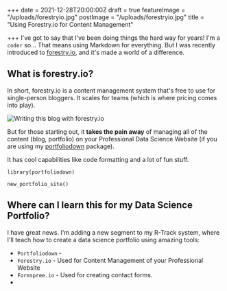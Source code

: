 +++
date = 2021-12-28T20:00:00Z
draft = true
featureImage = "/uploads/forestryio.jpg"
postImage = "/uploads/forestryio.jpg"
title = "Using Forestry.io for Content Management"

+++
I've got to say that I've been doing things the hard way for years! I'm a `coder` so... That means using Markdown for everything. But I was recently introduced to [forestry.io](https://forestry.io/ "forestry.io"), and it's made a world of a difference.

## What is forestry.io?

In short, forestry.io is a content management system that's free to use for single-person bloggers. It scales for teams (which is where pricing comes into play).

![Writing this blog with forestry.io](/uploads/forestryio_blog_post.jpg "Writing this blog with forestry.io")

But for those starting out, it **takes the pain away** of managing all of the content (blog, portfolio) on your Professional Data Science Website (if you are using my [portfoliodown](https://business-science.github.io/portfoliodown/ "portfoliodown") package).

It has cool capabilities like code formatting and a lot of fun stuff. 

    library(portfoliodown)
    
    new_portfolio_site()

## Where can I learn this for my Data Science Portfolio?

I have great news. I'm adding a new segment to my R-Track system, where I'll teach how to create a data science portfolio using amazing tools:

* `Portfoliodown` - 
* `Forestry.io` - Used for Content Management of your Professional Website
* `Formspree.io` - Used for creating contact forms.
* 